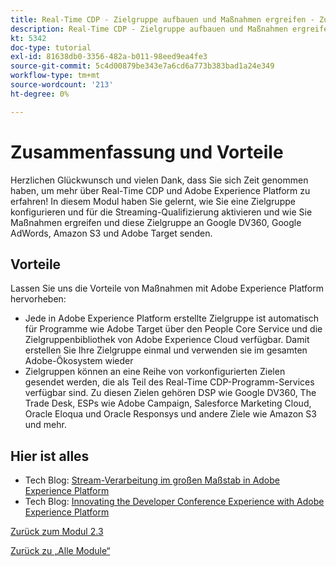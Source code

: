 ```yaml
---
title: Real-Time CDP - Zielgruppe aufbauen und Maßnahmen ergreifen - Zusammenfassung
description: Real-Time CDP - Zielgruppe aufbauen und Maßnahmen ergreifen - Zusammenfassung
kt: 5342
doc-type: tutorial
exl-id: 81638db0-3356-482a-b011-98eed9ea4fe3
source-git-commit: 5c4d00879be343e7a6cd6a773b383bad1a24e349
workflow-type: tm+mt
source-wordcount: '213'
ht-degree: 0%

---
```


# Zusammenfassung und Vorteile

Herzlichen Glückwunsch und vielen Dank, dass Sie sich Zeit genommen haben, um mehr über Real-Time CDP und Adobe Experience Platform zu erfahren!
In diesem Modul haben Sie gelernt, wie Sie eine Zielgruppe konfigurieren und für die Streaming-Qualifizierung aktivieren und wie Sie Maßnahmen ergreifen und diese Zielgruppe an Google DV360, Google AdWords, Amazon S3 und Adobe Target senden.

## Vorteile

Lassen Sie uns die Vorteile von Maßnahmen mit Adobe Experience Platform hervorheben:

- Jede in Adobe Experience Platform erstellte Zielgruppe ist automatisch für Programme wie Adobe Target über den People Core Service und die Zielgruppenbibliothek von Adobe Experience Cloud verfügbar. Damit erstellen Sie Ihre Zielgruppe einmal und verwenden sie im gesamten Adobe-Ökosystem wieder
- Zielgruppen können an eine Reihe von vorkonfigurierten Zielen gesendet werden, die als Teil des Real-Time CDP-Programm-Services verfügbar sind. Zu diesen Zielen gehören DSP wie Google DV360, The Trade Desk, ESPs wie Adobe Campaign, Salesforce Marketing Cloud, Oracle Eloqua und Oracle Responsys und andere Ziele wie Amazon S3 und mehr.

## Hier ist alles

- Tech Blog: [Stream-Verarbeitung im großen Maßstab in Adobe Experience Platform](https://medium.com/adobetech/stream-processing-at-scale-within-adobe-experience-platform-909ed502da71)
- Tech Blog: [Innovating the Developer Conference Experience with Adobe Experience Platform](https://medium.com/adobetech/innovating-developer-conference-with-adobe-experience-platform-c8c2d1fe8d88)

[Zurück zum Modul 2.3](./real-time-cdp-build-a-segment-take-action.md)

[Zurück zu „Alle Module“](../../../overview.md)
